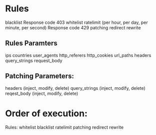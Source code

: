 # Rules

blacklist Response code 403
whitelist
ratelimit (per hour, per day, per minute, per second) Response code 429
patching
redirect
rewrite


## Rules Paramters
ips
countries
user_agents
http_referers
http_cookies
url_paths
headers
query_strings
request_body

## Patching Parameters:
headers (inject, modify, delete)
query_strings (inject, modify, delete)
reqest_body (inject, modify, delete)




# Order of execution:

Rules:
whitelist
blacklist
ratelimit
patching
redirect
rewrite
